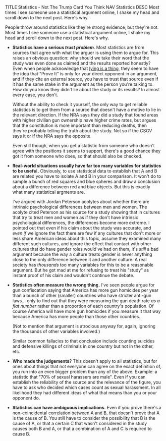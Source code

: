 TITLE Statistics - Not The Trump Card You Think
NAV Statistics
DESC Most times I see someone use a statistical argument online, I shake my head and scroll down to the next post. Here's why.

People throw around statistics like they're strong evidence, but they're not. Most times I see someone use a statistical argument online, I shake my head and scroll down to the next post. Here's why.

* **Statistics have a serious *trust problem***. Most statistics are from sources that agree with what the arguer is using them to argue for. This raises an obvious question: why should we take their word that the study was even done as claimed and the results reported honestly? Even when people acknowledge that [lying is a thing](dirty_tactics#the-invincible-lie), they seem to have the idea that "Prove It" is only for your direct opponent in an argument, and if they cite an external source, you have to trust that source even if it has the same stake in the argument as the person you're talking to. How do you know they didn't lie about the study or its results? In almost every case, you don't.

	Without the ability to check it yourself, the only way to get reliable statistics is to get them from a source that doesn't have a motive to lie in the relevant direction. If the NRA says they did a study that found areas with higher civilian gun ownership have higher crime rates, but argues that the constitution is more important than reducing deaths, then they're probably telling the truth about the study. Not so if the CSGV says it or if the NRA says the opposite.

	Even still though, when you get a statistic from someone who doesn't agree with the positions it seems to support, there's a good chance they got it from someone who does, so that should also be checked.

* **Real-world situations usually have far too many variables for statistics to be useful.** Obviously, to use statistical data to establish that A and B are related you have to isolate A and B in your comparison. It won't do to sample a bunch of red squares and blue spheres and draw a conclusion about a difference between red and blue objects. But this is exactly what many statistical argments are.

	I've argued with Jordan Peterson acolytes about whether there are intrinsic psychological differences between men and women. The acolyte cited Peterson as his source for a study showing that in cultures that try to treat men and women as if they don't have intrinsic psychological differences, the differences become more extreme. I pointed out that even if his claim about the study was accurate, and *even if* we ignore the fact there are few if any cultures that don't more or less share American ideas about this topic, assume they examined many different such cultures, and ignore the effect that contact with other cultures that do have gender roles would've had on them, it's *still* a bad argument because the way a culture treats gender is never anything close to the only difference between it and another culture. A real society has *thousands* too many variables for this to be a reasonable argument. But he got mad at me for refusing to treat his "study" as instant proof of his claim and wouldn't continue the debate.

* **Statistics often measure the wrong thing.** I've seen people argue for gun confiscation saying that America has more gun homicides per year than a bunch of other (smaller) countries who have stricter anti-gun laws... only to find out that they were measuring the gun death rate *as a flat number* rather than a proportion of each country's population. Of course America will have more gun homicides if you measure it that way because America has more people than those other countries.

	(Not to mention that argument is atrocious anyway for, again, ignoring the thousands of other variables involved.)

	Similar common fallacies to that conclusion include counting suicides and defensive killings of criminals in one country but not in the other, etc.

* **Who made the judgements?** This doesn't apply to all statistics, but for ones about things that not everyone can agree on the exact definition of, you run into an even bigger problem than any of the above. Example: a statistic that "70% of sexual harassers are male". Even if you can establish the reliability of the source and the relevance of the figure, you have to ask who decided which cases count as sexual harassment. In all likelihood they had different ideas of what that means than you or your opponent do.

* **Statistics can have ambiguous implications.** Even if you prove there's a non-coincidental correlation between A and B, that doesn't prove that A is the cause of B. You still have to consider the possibility that B is the cause of A, or that a certain C that wasn't considered in the study causes both B and A, or that a combination of A and C is required to cause B.
